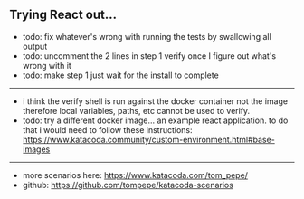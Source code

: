 Trying React out...
---------------------------------------
* todo: fix whatever's wrong with running the tests by swallowing all output
* todo: uncomment the 2 lines in step 1 verify once I figure out what's wrong with it
* todo: make step 1 just wait for the install to complete
---------------------------------------

* i think the verify shell is run against the docker container not the image therefore local variables, paths, etc cannot be used to verify.  
* todo: try a different docker image... an example react application.  to do that i would need to follow these instructions: https://www.katacoda.community/custom-environment.html#base-images

---------------------------------------

* more scenarios here: https://www.katacoda.com/tom_pepe/
* github: https://github.com/tompepe/katacoda-scenarios